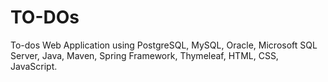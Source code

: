 # TO-DOs
To-dos Web Application using PostgreSQL, MySQL, Oracle, Microsoft SQL Server, Java, Maven, Spring Framework, Thymeleaf, HTML, CSS, JavaScript.
